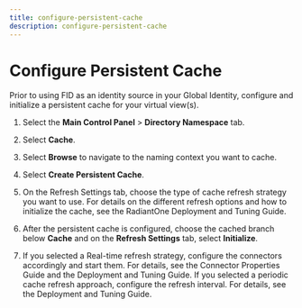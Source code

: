 ```yaml
---
title: configure-persistent-cache
description: configure-persistent-cache
---
```

         
# Configure Persistent Cache

Prior to using FID as an identity source in your Global Identity, configure and initialize a persistent cache for your virtual view(s).

1. Select the **Main Control Panel** > **Directory Namespace** tab.

2. Select **Cache**.

3. Select **Browse** to navigate to the naming context you want to cache.

4. Select **Create Persistent Cache**.

5. On the Refresh Settings tab, choose the type of cache refresh strategy you want to use. For details on the different refresh options and how to initialize the cache, see the RadiantOne Deployment and Tuning Guide.

6. After the persistent cache is configured, choose the cached branch below **Cache** and on the **Refresh Settings** tab, select **Initialize**.

7. If you selected a Real-time refresh strategy, configure the connectors accordingly and start them. For details, see the Connector Properties Guide and the Deployment and Tuning Guide. If you selected a periodic cache refresh approach, configure the refresh interval. For details, see the Deployment and Tuning Guide.
